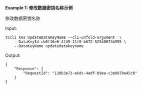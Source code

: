 **Example 1: 修改数据密钥名称示例**

修改数据密钥名称

Input: 

```
tccli kms UpdateDataKeyName --cli-unfold-argument  \
    --DataKeyId cb0f16e6-4f49-11f0-b672-52540073b995 \
    --DataKeyName updatedatakeyname
```

Output: 
```
{
    "Response": {
        "RequestId": "130b3e73-e6dc-4adf-b9ea-c3e087be45cb"
    }
}
```

